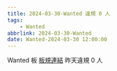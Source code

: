 ```yaml
---
title: 2024-03-30-Wanted 違規 0 人
tags:
    - Wanted
abbrlink: 2024-03-30-Wanted
date: Wanted-2024-03-30 12:00:00
---
```

Wanted 板 [板規連結](https://www.ptt.cc/bbs/Wanted/M.1608829773.A.D3B.html)
昨天違規 0 人
